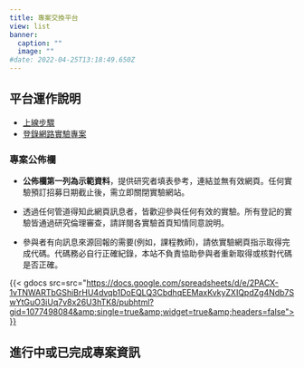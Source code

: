 ```yaml
---
title: 專案交換平台
view: list
banner:
  caption: ""
  image: ""
#date: 2022-04-25T13:18:49.650Z
---
```


## 平台運作說明

- [上線步驟](_steps.html)
- [登錄網路實驗專案](_submission.html)

### 專案公佈欄

- **公佈欄第一列為示範資料**，提供研究者填表參考，連結並無有效網頁。任何實驗預訂招募日期截止後，需立即關閉實驗網站。

- 透過任何管道得知此網頁訊息者，皆歡迎參與任何有效的實驗。所有登記的實驗皆通過研究倫理審查，請詳閱各實驗首頁知情同意說明。

- 參與者有向訊息來源回報的需要(例如，課程教師)，請依實驗網頁指示取得完成代碼。代碼務必自行正確紀錄，本站不負責協助參與者重新取得或核對代碼是否正確。

{{< gdocs src=src="https://docs.google.com/spreadsheets/d/e/2PACX-1vTNWARTbGShiBrHU4dvqb1DoEQLQ3CbdhqEEMaxKvkyZXIQpdZg4Ndb7SwYtGuO3iUq7v8x26U3hTK8/pubhtml?gid=1077498084&amp;single=true&amp;widget=true&amp;headers=false">}}

## 進行中或已完成專案資訊
